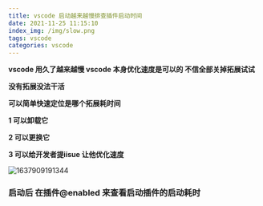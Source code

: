 ```yaml
---
title: vscode 启动越来越慢排查插件启动时间
date: 2021-11-25 11:15:10
index_img: /img/slow.png
tags: vscode 
categories: vscode
---
```


**vscode 用久了越来越慢  vscode 本身优化速度是可以的 不信全部关掉拓展试试**

**没有拓展没法干活**

 **可以简单快速定位是哪个拓展耗时间**

**1 可以卸载它**

**2 可以更换它**

**3 可以给开发者提iisue 让他优化速度**

![1637909191344](1637909191344.png)

###  启动后 在插件@enabled 来查看启动插件的启动耗时 

